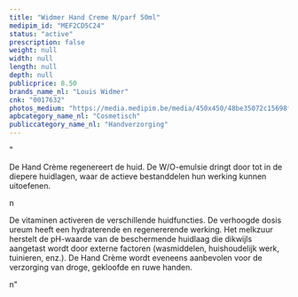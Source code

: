 ```yaml
---
title: "Widmer Hand Creme N/parf 50ml"
medipim_id: "MEF2CD5C24"
status: "active"
prescription: false
weight: null
width: null
length: null
depth: null
publicprice: 8.50
brands_name_nl: "Louis Widmer"
cnk: "0017632"
photos_medium: "https://media.medipim.be/media/450x450/48be35072c15698fab4015d7554910a8.jpg"
apbcategory_name_nl: "Cosmetisch"
publiccategory_name_nl: "Handverzorging"
---
```

"<p>De Hand Crème regenereert de huid. De W/O-emulsie dringt door tot in de diepere huidlagen, waar de actieve bestanddelen hun werking kunnen uitoefenen.</p>n<p>De vitaminen activeren de verschillende huidfuncties. De verhoogde dosis ureum heeft een hydraterende en regenererende werking. Het melkzuur herstelt de pH-waarde van de beschermende huidlaag die dikwijls aangetast wordt door externe factoren (wasmiddelen, huishoudelijk werk, tuinieren, enz.). De Hand Crème wordt eveneens aanbevolen voor de verzorging van droge, gekloofde en ruwe handen.</p>n"
